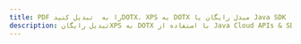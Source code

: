 ---title: PDF را به  تبدیل کنیدDOTX، XPS به DOTX مبدل رایگان یا Java SDKdescription: تبدیل رایگانXPS به DOTX با استفاده از Java Cloud APIs & SDK همچنین اسناد PDF را در Cloud ایجاد، ویرایش و رندر کنید.---